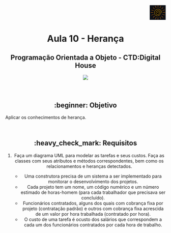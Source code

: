 <div align="right"> <img src="https://github.com/lipollis/Imagens-Git/blob/main/sun%20-%20git.jpg" width="50px"/> </div>

<h1 align="center"> Aula 10 - Herança </h1>
<h2 align="center"> Programação Orientada a Objeto - CTD:Digital House </h2>

<div align="center">
  <img src="https://cdn.jsdelivr.net/gh/devicons/devicon/icons/java/java-original-wordmark.svg" width="70px"/>
  <br>
  <br>
  

<br>
<h2>:beginner: Objetivo</h2>

<p align="justify">Aplicar os conhecimentos de herança.</p>

<br>
<h2>:heavy_check_mark: Requisitos </h2>

<ol>
  <li>Faça um diagrama UML para modelar as tarefas e seus custos. Faça as classes com seus
atributos e métodos correspondentes, bem como os relacionamentos e heranças detectados.</li>
    <ul>
      <li>Uma construtora precisa de um sistema a ser implementado para monitorar o
      desenvolvimento dos projetos.</li>
      <li>Cada projeto tem um nome, um código numérico e um número estimado de horas-homem
        (para cada trabalhador que precisava ser concluído).</li>
      <li>Funcionários contratados, alguns dos
        quais com cobrança fixa por projeto (contratação padrão) e outros com cobrança fixa
        acrescida de um valor por hora trabalhada (contratado por hora).</li>
      <li>O custo de uma tarefa é ocusto dos salários que correspondem a cada um dos funcionários 
      contratados por cada hora de trabalho.</li>
      
  </ul>
</ol>
